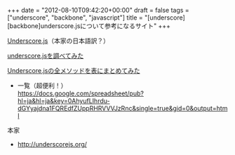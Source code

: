 +++
date = "2012-08-10T09:42:20+00:00"
draft = false
tags = ["underscore", "backbone", "javascript"]
title = "[underscore][backbone]underscore.jsについて参考になるサイト"
+++
&#13;
<p><a href="https://sites.google.com/site/nextliteracy/javascript/underscore-js">Underscore.js</a>（本家の日本語訳？）</p>&#13;
<p><a href="http://blog.livedoor.jp/kotesaki/archives/1700571.html">underscore.jsを調べてみた</a></p>&#13;
<p><a href="http://taiju.hatenablog.com/entry/20111209/1323388479">Underscore.jsの全メソッドを表にまとめてみた</a></p>&#13;
<ul><li>一覧（超便利！）<br /><a href="https://docs.google.com/spreadsheet/pub?hl=ja&amp;hl=ja&amp;key=0AhyufLIhrdu-dGYyajdna1FQREdfZUppRHRVVVJzRnc&amp;single=true&amp;gid=0&amp;output=html">https://docs.google.com/spreadsheet/pub?hl=ja&amp;hl=ja&amp;key=0AhyufLIhrdu-dGYyajdna1FQREdfZUppRHRVVVJzRnc&amp;single=true&amp;gid=0&amp;output=html</a></li>&#13;
</ul>&#13;
<p>本家</p>&#13;
<ul><li><a href="http://underscorejs.org/">http://underscorejs.org/</a> </li>&#13;
</ul> 